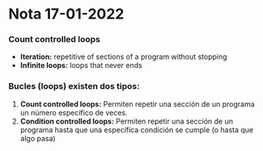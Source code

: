 # Nota 17-01-2022

### **Count controlled loops**

- **Iteration:** repetitive of sections of a program without stopping
- **Infinite loops:** loops that never ends

### **Bucles (loops) existen dos tipos:**

1. **Count controlled loops:** Permiten repetir una sección de un programa un número específico de veces.
2.  **Condition controlled loops:** Permiten repetir una sección de un programa hasta que una específica condición se cumple (o hasta que algo pasa)